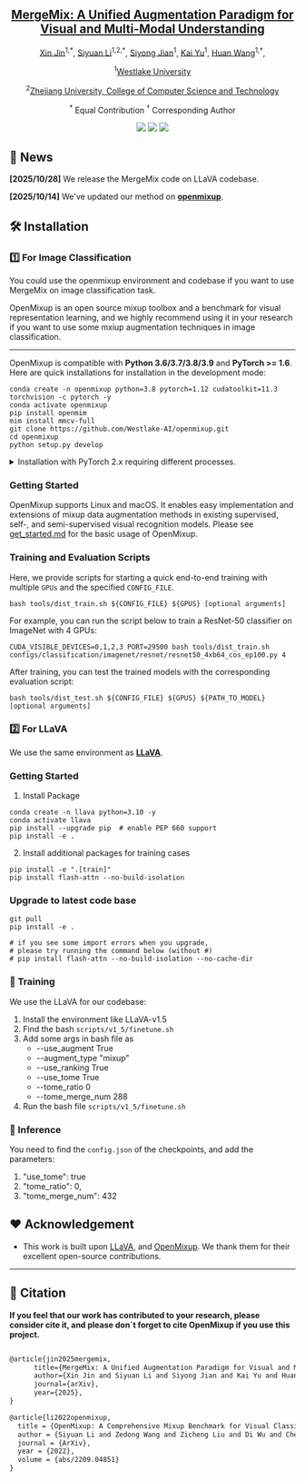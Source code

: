 <div align="center">
<h2><a href="https://arxiv.org/abs/2312.11954">MergeMix: A Unified Augmentation Paradigm for Visual and Multi-Modal Understanding</a></h2>

[Xin Jin](https://scholar.google.com/citations?user=v3OwxWIAAAAJ&hl=zh-CN)<sup>1,\*</sup>, [Siyuan Li](https://scholar.google.com/citations?user=SKTQTXwAAAAJ&hl=zh-CN)<sup>1,2,\*</sup>, [Siyong Jian](https://scholar.google.com/citations?user=BodnjL0AAAAJ&hl=zh-CN&oi=ao)<sup>1</sup>, [Kai Yu](https://openreview.net/profile?id=~Kai_Yu12)<sup>1</sup>, [Huan Wang](https://scholar.google.com/citations?user=0-On0y4AAAAJ&hl=zh-CN)<sup>1,†</sup>,

<sup>1</sup>[Westlake University](https://www.westlake.edu.cn/)

<sup>2</sup>[Zhejiang University, College of Computer Science and Technology](http://www.cs.zju.edu.cn/)

<sup>*</sup> Equal Contribution <sup>†</sup> Corresponding Author
</div>

<p align="center">
<a href="https://arxiv.org/abs/2510.23479" alt="arXiv">
    <img src="https://img.shields.io/badge/arXiv-2312.11954-b31b1b.svg?style=flat" /></a>
<a href="https://github.com/JinXins/MergeMix/blob/main/LICENSE" alt="license">
    <img src="https://img.shields.io/badge/license-Apache--2.0-%23B7A800" /></a>
<a herf="" alt="Github stars">
    <img src="https://img.shields.io/github/stars/JinXins/MergeMix?color=blue" /></a>
</p>


## 📆 News  
**[2025/10/28]** We release the MergeMix code on LLaVA codebase.

**[2025/10/14]** We've updated our method on [**openmixup**](https://github.com/Westlake-AI/openmixup).


## 🛠 Installation

### 1️⃣ For Image Classification

You could use the openmixup environment and codebase if you want to use MergeMix on image classification task.

OpenMixup is an open source mixup toolbox and a benchmark for visual representation learning, and we highly recommend using it in your research if you want to use some mxiup augmentation techniques in image classification.

---
OpenMixup is compatible with **Python 3.6/3.7/3.8/3.9** and **PyTorch >= 1.6**. Here are quick installations for installation in the development mode:

```shell
conda create -n openmixup python=3.8 pytorch=1.12 cudatoolkit=11.3 torchvision -c pytorch -y
conda activate openmixup
pip install openmim
mim install mmcv-full
git clone https://github.com/Westlake-AI/openmixup.git
cd openmixup
python setup.py develop
```

<details>
  <summary>Installation with PyTorch 2.x requiring different processes.</summary>

  ```bash
  conda create -n openmixup python=3.9
  conda activate openmixup
  pip install torch==2.1.0 torchvision==0.16.0 torchaudio==2.1.0 --index-url https://download.pytorch.org/whl/cu118
  pip install https://download.openmmlab.com/mmcv/dist/cu118/torch2.1.0/mmcv_full-1.7.2-cp39-cp39-manylinux1_x86_64.whl
  git clone https://github.com/Westlake-AI/openmixup.git
  cd openmixup
  pip install -r requirements/runtime.txt
  python setup.py develop
  ```
</details>

### Getting Started

OpenMixup supports Linux and macOS. It enables easy implementation and extensions of mixup data augmentation methods in existing supervised, self-, and semi-supervised visual recognition models. Please see [get_started.md](https://github.com/Westlake-AI/openmixup/blob/main/docs/en/get_started.md) for the basic usage of OpenMixup.

### Training and Evaluation Scripts

Here, we provide scripts for starting a quick end-to-end training with multiple `GPUs` and the specified `CONFIG_FILE`. 
```shell
bash tools/dist_train.sh ${CONFIG_FILE} ${GPUS} [optional arguments]
```
For example, you can run the script below to train a ResNet-50 classifier on ImageNet with 4 GPUs:
```shell
CUDA_VISIBLE_DEVICES=0,1,2,3 PORT=29500 bash tools/dist_train.sh configs/classification/imagenet/resnet/resnet50_4xb64_cos_ep100.py 4
```
After training, you can test the trained models with the corresponding evaluation script:
```shell
bash tools/dist_test.sh ${CONFIG_FILE} ${GPUS} ${PATH_TO_MODEL} [optional arguments]
```

### 2️⃣ For LLaVA
We use the same environment as [**LLaVA**](https://github.com/haotian-liu/LLaVA).

### Getting Started

1. Install Package
```Shell
conda create -n llava python=3.10 -y
conda activate llava
pip install --upgrade pip  # enable PEP 660 support
pip install -e .
```

2. Install additional packages for training cases
```
pip install -e ".[train]"
pip install flash-attn --no-build-isolation
```

### Upgrade to latest code base

```Shell
git pull
pip install -e .

# if you see some import errors when you upgrade,
# please try running the command below (without #)
# pip install flash-attn --no-build-isolation --no-cache-dir
```

### 🛫 Training
We use the LLaVA for our codebase:
1. Install the environment like LLaVA-v1.5
2. Find the bash `scripts/v1_5/finetune.sh`
3. Add some args in bash file as 
    - --use_augment True
    - --augment_type "mixup"
    - --use_ranking True
    - --use_tome True
    - --tome_ratio 0
    - --tome_merge_num 288
4. Run the bash file `scripts/v1_5/finetune.sh`

### 🛬 Inference
You need to find the `config.json` of the checkpoints, and add the parameters:
1. "use_tome": true
2. "tome_ratio": 0,
3. "tome_merge_num": 432


## ❤ Acknowledgement
- This work is built upon [LLaVA](https://github.com/haotian-liu/LLaVA), and [OpenMixup](https://github.com/Westlake-AI/openmixup). We thank them for their excellent open-source contributions.

---
## 🤗 Citation
**If you feel that our work has contributed to your research, please consider cite it, and please don`t forget to cite OpenMixup if you use this project.**  
```markdown

@article{jin2025mergemix,
      title={MergeMix: A Unified Augmentation Paradigm for Visual and Multi-Modal Understanding}, 
      author={Xin Jin and Siyuan Li and Siyong Jian and Kai Yu and Huan Wang},
      journal={arXiv},
      year={2025},
}

@article{li2022openmixup,
  title = {OpenMixup: A Comprehensive Mixup Benchmark for Visual Classification},
  author = {Siyuan Li and Zedong Wang and Zicheng Liu and Di Wu and Cheng Tan and Stan Z. Li},
  journal = {ArXiv},
  year = {2022},
  volume = {abs/2209.04851}
}
```